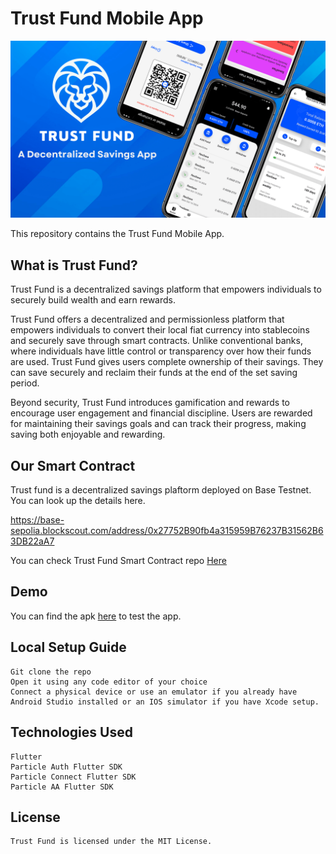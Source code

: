 # Trust Fund Mobile App

![alt text](<Trust Fund(3)(1).png>)

This repository contains the Trust Fund Mobile App.

## What is Trust Fund?

Trust Fund is a decentralized savings platform that empowers individuals to securely build wealth and earn rewards.

Trust Fund offers a decentralized and permissionless platform that empowers individuals to convert their local fiat currency into stablecoins and securely save through smart contracts. Unlike conventional banks, where individuals have little control or transparency over how their funds are used. Trust Fund gives users complete ownership of their savings. They can save securely and reclaim their funds at the end of the set saving period.

Beyond security, Trust Fund introduces gamification and rewards to encourage user engagement and financial discipline. Users are rewarded for maintaining their savings goals and can track their progress, making saving both enjoyable and rewarding.

## Our Smart Contract

Trust fund is a decentralized savings plaftorm deployed on Base Testnet. You can look up the details here.

https://base-sepolia.blockscout.com/address/0x27752B90fb4a315959B76237B31562B63DB22aA7

You can check Trust Fund Smart Contract repo [Here](https://github.com/Trust-Fund-App/smart-contrct)

## Demo

You can find the apk [here](https://drive.google.com/file/d/12IFjajwITGtLWJZNKoC746gqGnjzPhd6/view?usp=sharing) to test the app.

## Local Setup Guide

```
Git clone the repo
Open it using any code editor of your choice
Connect a physical device or use an emulator if you already have Android Studio installed or an IOS simulator if you have Xcode setup.
```

## Technologies Used

```
Flutter
Particle Auth Flutter SDK
Particle Connect Flutter SDK
Particle AA Flutter SDK
```

## License

```
Trust Fund is licensed under the MIT License.
```
